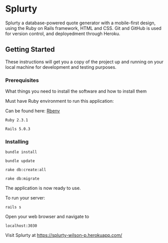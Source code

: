 # Splurty

Splurty a database-powered quote generator with a mobile-first design, using the Ruby on Rails framework, HTML and CSS. Git and GitHub is used for version control, and deployedment through Heroku.

## Getting Started

These instructions will get you a copy of the project up and running on your local machine for development and testing purposes.

### Prerequisites

What things you need to install the software and how to install them

Must have Ruby environment to run this application:

Can be found here: [Rbenv](https://github.com/rbenv/rbenv)

```
Ruby 2.3.1

Rails 5.0.3
```

### Installing

```
bundle install

bundle update

rake db:create:all

rake db:migrate
```

The application is now ready to use.

To run your server:

```
rails s
```

Open your web browser and navigate to

```
localhost:3030
```

Visit Splurty at https://splurty-wilson-p.herokuapp.com/
